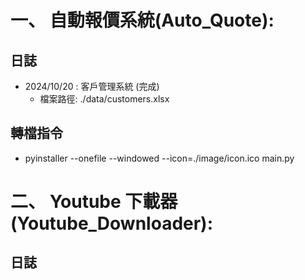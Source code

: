 # 一、 自動報價系統(Auto_Quote):

## 日誌
- 2024/10/20 : 客戶管理系統 (完成) 
    - 檔案路徑: ./data/customers.xlsx

## 轉檔指令
- pyinstaller --onefile --windowed --icon=./image/icon.ico main.py

# 二、 Youtube 下載器(Youtube_Downloader):

## 日誌


    